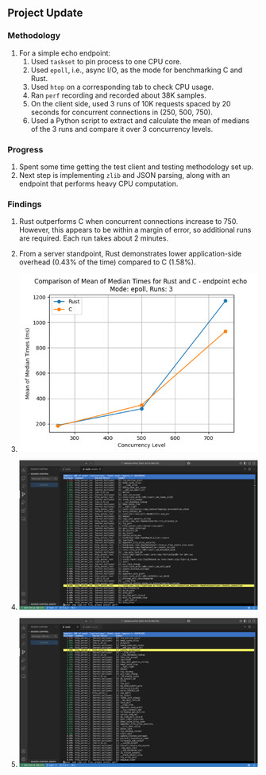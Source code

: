 ## Project Update

### Methodology
1. For a simple echo endpoint:
   1. Used `taskset` to pin process to one CPU core.
   2. Used `epoll`, i.e., async I/O, as the mode for benchmarking C and Rust.
   3. Used `htop` on a corresponding tab to check CPU usage.
   4. Ran `perf` recording and recorded about 38K samples.
   5. On the client side, used 3 runs of 10K requests spaced by 20 seconds for concurrent connections in (250, 500, 750).
   6. Used a Python script to extract and calculate the mean of medians of the 3 runs and compare it over 3 concurrency levels.

### Progress
1. Spent some time getting the test client and testing methodology set up.
2. Next step is implementing `zlib` and JSON parsing, along with an endpoint that performs heavy CPU computation.

### Findings
1. Rust outperforms C when concurrent connections increase to 750. However, this appears to be within a margin of error, so additional runs are required. Each run takes about 2 minutes.
2. From a server standpoint, Rust demonstrates lower application-side overhead (0.43% of the time) compared to C (1.58%).

3. ![Concurrency Compare for `/echo` endpoint](/data/results/comparison_epoll_3_echo.png)

4. ![Rust Perf Data](/data/results/rust_perf_report.png)

5. ![C Perf Data](/data/results/c_perf_report.png)
